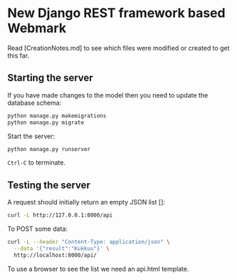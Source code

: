 # New Django REST framework based Webmark

Read [CreationNotes.md] to see which files were modified or created to get this far.

## Starting the server

If you have made changes to the model then you need to update the database schema:

```bash
python manage.py makemigrations
python manage.py migrate
```

Start the server:

```bash
python manage.py runserver
```

`Ctrl-C` to terminate.

## Testing the server

A request should initially return an empty JSON list []:

```bash
curl -L http://127.0.0.1:8000/api
```

To POST some data:

```bash
curl -L --header "Content-Type: application/json" \
  --data '{"result":"Kukkuu"}' \
  http://localhost:8000/api/
```

To use a browser to see the list we need an api.html template.